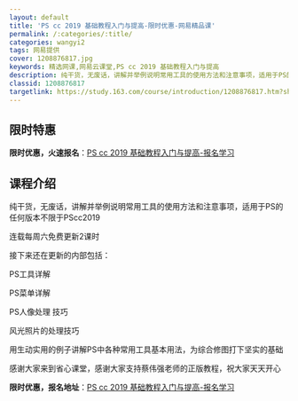 ```yaml
---
layout: default
title: 'PS cc 2019 基础教程入门与提高-限时优惠-网易精品课'
permalink: /:categories/:title/
categories: wangyi2
tags: 网易提供
cover: 1208876817.jpg
keywords: 精选网课,网易云课堂,PS cc 2019 基础教程入门与提高
description: 纯干货，无废话，讲解并举例说明常用工具的使用方法和注意事项，适用于PS的任何版本不限于PScc2019连载每周六免费更新
classid: 1208876817
targetlink: https://study.163.com/course/introduction/1208876817.htm?share=1&shareId=1025206652&utm_campaign=share&utm_medium=iphoneShare&utm_source=&utm_u=1025206652
---
```


## 限时特惠

**限时优惠，火速报名**：[PS cc 2019 基础教程入门与提高-报名学习](https://study.163.com/course/introduction/1208876817.htm?share=1&shareId=1025206652&utm_campaign=share&utm_medium=iphoneShare&utm_source=&utm_u=1025206652)

## 课程介绍

纯干货，无废话，讲解并举例说明常用工具的使用方法和注意事项，适用于PS的任何版本不限于PScc2019



连载每周六免费更新2课时

接下来还在更新的内部包括：

PS工具详解

PS菜单详解

PS人像处理 技巧

风光照片的处理技巧



用生动实用的例子讲解PS中各种常用工具基本用法，为综合修图打下坚实的基础



感谢大家来到省心课堂，感谢大家支持蔡伟强老师的正版教程，祝大家天天开心

**限时优惠，报名地址**：[PS cc 2019 基础教程入门与提高-报名学习](https://study.163.com/course/introduction/1208876817.htm?share=1&shareId=1025206652&utm_campaign=share&utm_medium=iphoneShare&utm_source=&utm_u=1025206652)

